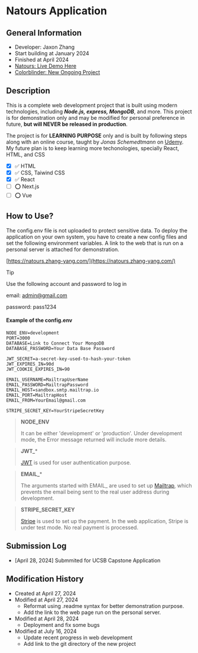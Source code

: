 # Natours Application

## General Information

- Developer: Jaxon Zhang
- Start building at January 2024
- Finished at April 2024
- [Natours: Live Demo Here](https://natours.zhang-yang.com/)
- [Colorblinder: New Ongoing Project](https://github.com/Colorblinders/home-front)

## Description

This is a complete web development project that is built using modern technologies, including **_Node.js, express, MongoDB_**, and more. This project is for demonstration only and may be modified for personal preference in future, **but will NEVER be released in production**.

The project is for **LEARNING PURPOSE** only and is built by following steps along with an online course, taught by _Jonas Schemedtmann_ on [Udemy](https://www.udemy.com/). My future plan is to keep learning more techonologies, specially React, HTML, and CSS

- [x] ✅ HTML
- [x] ✅ CSS, Taiwind CSS
- [x] ✅ React
- [ ] ⭕️ Next.js
- [ ] ⭕️ Vue

## How to Use?

The config.env file is not uploaded to protect sensitive data. To deploy the application on your own system, you have to create a new config files and set the following environment variables. A link to the web that is run on a personal server is attached for demonstration.

[https://natours.zhang-yang.com/](https://natours.zhang-yang.com/)

>[!TIP]
>
> Use the following account and password to log in
>
> email: admin@gmail.com
>
> password: pass1234


#### Example of the config.env
```
NODE_ENV=development
PORT=3000
DATABASE=Link to Connect Your MongoDB
DATABASE_PASSWORD=Your Data Base Password

JWT_SECRET=a-secret-key-used-to-hash-your-token
JWT_EXPIRES_IN=90d
JWT_COOKIE_EXPIRES_IN=90

EMAIL_USERNAME=MailtrapUserName
EMAIL_PASSWORD=MailtrapPassword
EMAIL_HOST=sandbox.smtp.mailtrap.io
EMAIL_PORT=MailtrapHost
EMAIL_FROM=YourEmail@gmail.com

STRIPE_SECRET_KEY=YourStripeSecretKey
```


> **NODE_ENV** 
> 
> It can be either 'development' or 'production'. Under development mode, the Error message returned will include more details.

> **JWT_***
>
> [JWT](https://dashboard.stripe.com/) is used for user authentication purpose.

> **EMAIL_***
>
> The arguments started with EMAIL_ are used to set up [Mailtrap](https://mailtrap.io/), which prevents the email being sent to the real user address during development.

> **STRIPE_SECRET_KEY**
>
> [Stripe](https://dashboard.stripe.com/) is used to set up the payment. In the web application, Stripe is under test mode. No real payment is processed. 

## Submission Log

- [April 28, 2024] Submmited for UCSB Capstone Application

## Modification History

- Created at April 27, 2024
- Modified at April 27, 2024
  - Reformat using .readme syntax for better demonstration purpose.
  - Add the link to the web page run on the personal server.
- Modified at April 28, 2024
  - Deployment and fix some bugs
- Modified at July 16, 2024
  - Update recent progress in web development
  - Add link to the git directory of the new project
